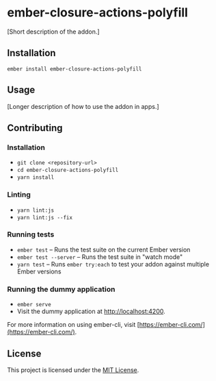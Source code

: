 ember-closure-actions-polyfill
==============================================================================

[Short description of the addon.]

Installation
------------------------------------------------------------------------------

```
ember install ember-closure-actions-polyfill
```


Usage
------------------------------------------------------------------------------

[Longer description of how to use the addon in apps.]


Contributing
------------------------------------------------------------------------------

### Installation

* `git clone <repository-url>`
* `cd ember-closure-actions-polyfill`
* `yarn install`

### Linting

* `yarn lint:js`
* `yarn lint:js --fix`

### Running tests

* `ember test` – Runs the test suite on the current Ember version
* `ember test --server` – Runs the test suite in "watch mode"
* `yarn test` – Runs `ember try:each` to test your addon against multiple Ember versions

### Running the dummy application

* `ember serve`
* Visit the dummy application at [http://localhost:4200](http://localhost:4200).

For more information on using ember-cli, visit [https://ember-cli.com/](https://ember-cli.com/).

License
------------------------------------------------------------------------------

This project is licensed under the [MIT License](LICENSE.md).
